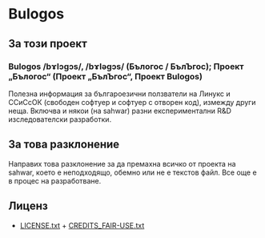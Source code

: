 # Bulogos

## За този проект

### Bulogos /bɤlɔgɔs/, /bɤləgɔs/ (Бълогос / БълЪгос); Проект „Бълогос“ (Проект „БълЪгос“, Проект Bulogos)
Полезна информация за българоезични ползватели на Линукс и ССиСсОК (свободен софтуер и софтуер с отворен код), измежду други неща.
Включва и някои (на sahwar) разни експериментални R&D изследователски разработки.

## За това разклонение

Направих това разклонение за да премахна всичко от проекта на sahwar, което е неподходящо, обемно или не е текстов файл.
Все още е в процес на разработване.

## Лиценз

* [LICENSE.txt](./LICENSE.txt) + [CREDITS_FAIR-USE.txt](./CREDITS_FAIR-USE.txt)
